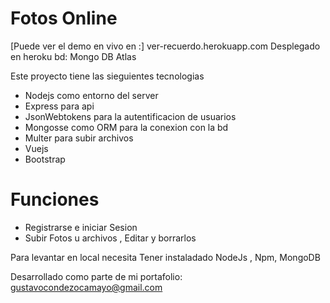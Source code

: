 #   Fotos Online 
[Puede ver el demo en vivo en :] ver-recuerdo.herokuapp.com
Desplegado en heroku
bd: Mongo DB Atlas

Este proyecto tiene las sieguientes tecnologias
  - Nodejs  como entorno del server
  - Express para api
  - JsonWebtokens para la autentificacion de usuarios
  - Mongosse como ORM para la conexion con la bd
  - Multer para subir archivos
  - Vuejs 
  - Bootstrap

# Funciones

  - Registrarse e iniciar Sesion
  - Subir Fotos u archivos , Editar y borrarlos

Para levantar en local necesita Tener instaladado NodeJs , Npm, MongoDB

Desarrollado como parte de mi portafolio: gustavocondezocamayo@gmail.com
